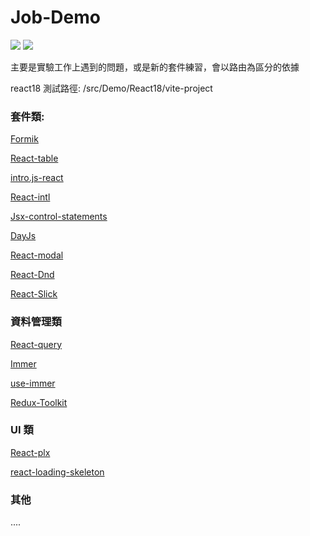 # Job-Demo

<div>
  <img src="https://img.shields.io/badge/made%20by-janlin002-green" />
  <img src="https://img.shields.io/badge/project%20name-JOB--DEMO-blue" />
</div>

主要是實驗工作上遇到的問題，或是新的套件練習，會以路由為區分的依據

react18 測試路徑: /src/Demo/React18/vite-project

### 套件類:

[Formik](https://github.com/jaredpalmer/formik)

[React-table](https://github.com/TanStack/react-table)

[intro.js-react](https://github.com/HiDeoo/intro.js-react)

[React-intl]()

[Jsx-control-statements](https://github.com/AlexGilleran/jsx-control-statements)

[DayJs](https://github.com/iamkun/dayjs)

[React-modal](https://github.com/reactjs/react-modal)

[React-Dnd](https://github.com/react-dnd/react-dnd)

[React-Slick](https://github.com/akiran/react-slick)

### 資料管理類

[React-query](https://github.com/tannerlinsley/react-query)

[Immer](https://github.com/immerjs/immer)

[use-immer](https://github.com/immerjs/use-immer)

[Redux-Toolkit](https://github.com/reduxjs/redux-toolkit)

### UI 類

[React-plx](https://github.com/Stanko/react-plx)

[react-loading-skeleton](https://github.com/dvtng/react-loading-skeleton)

### 其他

....
